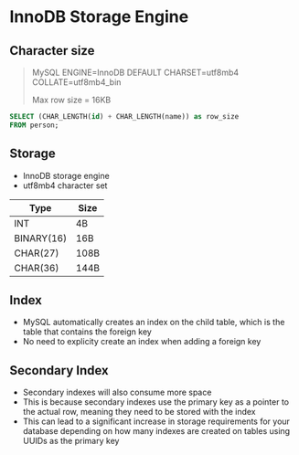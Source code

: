 # InnoDB Storage Engine

## Character size

>  MySQL
> ENGINE=InnoDB DEFAULT CHARSET=utf8mb4 COLLATE=utf8mb4_bin
> 
> Max row size = 16KB

```sql
SELECT (CHAR_LENGTH(id) + CHAR_LENGTH(name)) as row_size
FROM person;
```

## Storage

* InnoDB storage engine
* utf8mb4 character set

| Type       | Size |
| ---------- | ---- |
| INT        | 4B   |
| BINARY(16) | 16B  |
| CHAR(27)   | 108B |
| CHAR(36)   | 144B |

## Index

* MySQL automatically creates an index on the child table, which is the table that contains the foreign key
* No need to explicity create an index when adding a foreign key

## Secondary Index

* Secondary indexes will also consume more space
* This is because secondary indexes use the primary key as a pointer to the actual row, meaning they need to be stored with the index
* This can lead to a significant increase in storage requirements for your database depending on how many indexes are created on tables using UUIDs as the primary key

